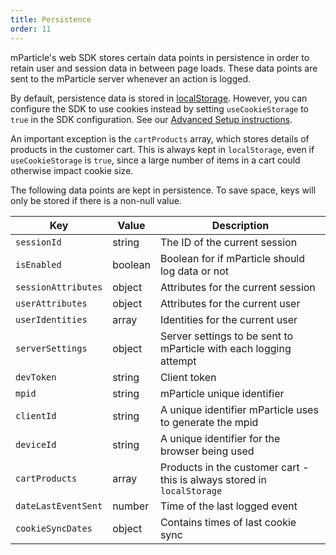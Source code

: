 ```yaml
---
title: Persistence
order: 11
---
```


mParticle's web SDK stores certain data points in persistence in order to retain user and session data in between page loads. These data points are sent to the mParticle server whenever an action is logged. 

By default, persistence data is stored in [localStorage](https://html.spec.whatwg.org/multipage/webstorage.html#the-localstorage-attribute). However, you can configure the SDK to use cookies instead by setting `useCookieStorage` to `true` in the SDK configuration. See our [Advanced Setup instructions](/developers/sdk/web/getting-started/#advanced-setup).

An important exception is the `cartProducts` array, which stores details of products in the customer cart. This is always kept in `localStorage`, even if `useCookieStorage` is `true`, since a large number of items in a cart could otherwise impact cookie size.

The following data points are kept in persistence. To save space, keys will only be stored if there is a non-null value.

| Key | Value | Description |
| --- | --- | --- |
| `sessionId` | string | The ID of the current session |
| `isEnabled` | boolean | Boolean for if mParticle should log data or not |
| `sessionAttributes` | object | Attributes for the current session |
| `userAttributes` | object | Attributes for the current user |
| `userIdentities` | array | Identities for the current user |
| `serverSettings` | object | Server settings to be sent to mParticle with each logging attempt |
| `devToken` | string | Client token |
| `mpid` | string | mParticle unique identifier |
| `clientId` | string | A unique identifier mParticle uses to generate the mpid |
| `deviceId` | string | A unique identifier for the browser being used |
| `cartProducts` | array | Products in the customer cart - this is always stored in `localStorage` |
| `dateLastEventSent` | number | Time of the last logged event |
| `cookieSyncDates` | object | Contains times of last cookie sync |


